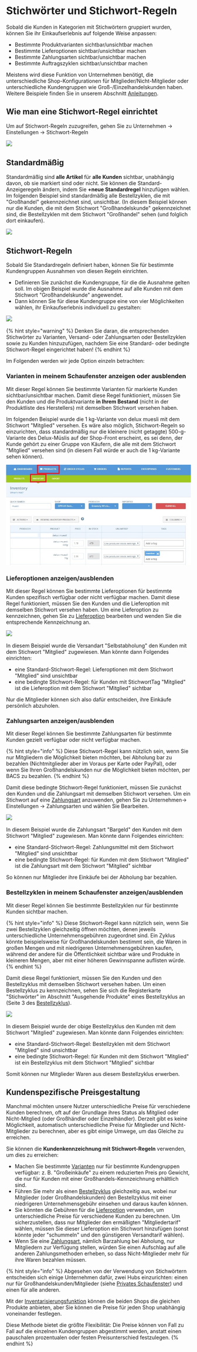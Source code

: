 # Stichwörter und Stichwort-Regeln

Sobald die Kunden in Kategorien mit Stichwörtern gruppiert wurden, können Sie ihr Einkaufserlebnis auf folgende Weise anpassen:

* Bestimmte Produktvarianten sichtbar/unsichtbar machen
* Bestimmte Lieferoptionen sichtbar/unsichtbar machen
* Bestimmte Zahlungsarten sichtbar/unsichtbar machen
* Bestimmte Auftragszyklen sichtbar/unsichtbar machen

Meistens wird diese Funktion von Unternehmen benötigt, die unterschiedliche Shop-Konfigurationen für Mitglieder/Nicht-Mitglieder oder unterschiedliche Kundengruppen wie Groß-/Einzelhandelskunden haben. Weitere Beispiele finden Sie in unserem Abschnitt [Anleitungen](../../../hub-management-tips/how-tos/).

## Wie man eine Stichwort-Regel einrichtet

Um auf Stichwort-Regeln zuzugreifen, gehen Sie zu Unternehmen -> Einstellungen -> Stichwort-Regeln

![](../../../.gitbook/assets/newtagrule1.jpg)

## Standardmäßig

Standardmäßig sind **alle Artikel** für **alle Kunden** sichtbar, unabhängig davon, ob sie markiert sind oder nicht. Sie können die Standard-Anzeigeregeln ändern, indem Sie **+neue Standardregel** hinzufügen wählen. Im folgenden Beispiel sind standardmäßig alle Bestellzyklen, die mit "Großhandel" gekennzeichnet sind, unsichtbar. (In diesem Beispiel können nur die Kunden, die mit dem Stichwort "Großhandelskunde" gekennzeichnet sind, die Bestellzyklen mit dem Stichwort "Großhandel" sehen (und folglich dort einkaufen).

![](../../../.gitbook/assets/defaulttag.jpg)

## Stichwort-Regeln

Sobald Sie Standardregeln definiert haben, können Sie für bestimmte Kundengruppen Ausnahmen von diesen Regeln einrichten.

* Definieren Sie zunächst die Kundengruppe, für die die Ausnahme gelten soll. Im obigen Beispiel wurde die Ausnahme auf alle Kunden mit dem Stichwort "Großhandelskunde" angewendet.
* Dann können Sie für diese Kundengruppe eine von vier Möglichkeiten wählen, ihr Einkaufserlebnis individuell zu gestalten:

![](../../../.gitbook/assets/rule-typess.png)

{% hint style="warning" %}
Denken Sie daran, die entsprechenden Stichwörter zu Varianten, Versand- oder Zahlungsarten oder Bestellzyklen sowie zu Kunden hinzuzufügen, nachdem Sie eine Standard- oder bedingte Stichwort-Regel eingerichtet haben!
{% endhint %}

Im Folgenden werden wir jede Option einzeln betrachten:

### Varianten in meinem Schaufenster anzeigen oder ausblenden

Mit dieser Regel können Sie bestimmte Varianten für markierte Kunden sichtbar/unsichtbar machen. Damit diese Regel funktioniert, müssen Sie den Kunden und die Produktvariante **in Ihrem Bestand** (nicht in der Produktliste des Herstellers) mit demselben Stichwort versehen haben.

Im folgenden Beispiel wurde die 1 kg-Variante von delux muesli mit dem Stichwort "Mitglied" versehen. Es wäre also möglich, Stichwort-Regeln so einzurichten, dass standardmäßig nur die kleinere (nicht getaggte) 500-g-Variante des Delux-Müslis auf der Shop-Front erscheint, es sei denn, der Kunde gehört zu einer Gruppe von Käufern, die alle mit dem Stichwort "Mitglied" versehen sind (in diesem Fall würde er auch die 1 kg-Variante sehen können).

![](<../../../.gitbook/assets/varianttags (1).jpg>)

### Lieferoptionen anzeigen/ausblenden

Mit dieser Regel können Sie bestimmte Lieferoptionen für bestimmte Kunden spezifisch verfügbar oder nicht verfügbar machen. Damit diese Regel funktioniert, müssen Sie den Kunden und die Lieferoption mit demselben Stichwort versehen haben. Um eine Lieferoption zu kennzeichnen, gehen Sie zu [Lieferoption](../shipping-methods.md) bearbeiten und wenden Sie die entsprechende Kennzeichnung an.

![](../../../.gitbook/assets/tagshipping.jpg)

In diesem Beispiel wurde die Versandart "Selbstabholung" den Kunden mit dem Stichwort "Mitglied" zugewiesen. Man könnte dann Folgendes einrichten:

* eine Standard-Stichwort-Regel: Lieferoptionen mit dem Stichwort "Mitglied" sind unsichtbar
* eine bedingte Stichwort-Regel: für Kunden mit StichwortTag "Mitglied" ist die Lieferoption mit dem Stichwort "Mitglied" sichtbar

Nur die Mitglieder können sich also dafür entscheiden, ihre Einkäufe persönlich abzuholen.

### Zahlungsarten anzeigen/ausblenden

Mit dieser Regel können Sie bestimmte Zahlungsarten für bestimmte Kunden gezielt verfügbar oder nicht verfügbar machen.

{% hint style="info" %}
Diese Stichwort-Regel kann nützlich sein, wenn Sie nur Mitgliedern die Möglichkeit bieten möchten, bei Abholung bar zu bezahlen (Nichtmitglieder aber im Voraus per Karte oder PayPal), oder wenn Sie Ihren Großhandelskunden nur die Möglichkeit bieten möchten, per BACS zu bezahlen.
{% endhint %}

Damit diese bedingte Stichwort-Regel funktioniert, müssen Sie zunächst den Kunden und die Zahlungsart mit demselben Stichwort versehen. Um ein Stichwort auf eine [Zahlungsart](../payment-methods.md) anzuwenden, gehen Sie zu Unternehmen-> Einstellungen -> Zahlungsarten und wählen Sie Bearbeiten.

![](../../../.gitbook/assets/tagspayment.jpg)

In diesem Beispiel wurde die Zahlungsart "Bargeld" den Kunden mit dem Stichwort "Mitglied" zugewiesen. Man könnte dann Folgendes einrichten:

* eine Standard-Stichwort-Regel: Zahlungsmittel mit dem Stichwort "Mitglied" sind unsichtbar
* eine bedingte Stichwort-Regel: für Kunden mit dem Stichwort "Mitglied" ist die Zahlungsart mit dem Stichwort "Mitglied" sichtbar

So können nur Mitglieder ihre Einkäufe bei der Abholung bar bezahlen.

### Bestellzyklen in meinem Schaufenster anzeigen/ausblenden

Mit dieser Regel können Sie bestimmte Bestellzyklen nur für bestimmte Kunden sichtbar machen.

{% hint style="info" %}
Diese Stichwort-Regel kann nützlich sein, wenn Sie zwei Bestellzyklen gleichzeitig öffnen möchten, denen jeweils unterschiedliche Unternehmensgebühren zugeordnet sind. Ein Zyklus könnte beispielsweise für Großhandelskunden bestimmt sein, die Waren in großen Mengen und mit niedrigeren Unternehmensgebühren kaufen, während der andere für die Öffentlichkeit sichtbar wäre und Produkte in kleineren Mengen, aber mit einer höheren Gewinnspanne auflisten würde.
{% endhint %}

Damit diese Regel funktioniert, müssen Sie den Kunden und den Bestellzyklus mit demselben Stichwort versehen haben. Um einen Bestellzyklus zu kennzeichnen, sehen Sie sich die Registerkarte "Stichwörter" im Abschnitt "Ausgehende Produkte" eines Bestellzyklus an (Seite 3 des [Bestellzyklus](../order-cycle/order-cycles-for-hubs.md#3-ausgehende-produkte)).

![](../../../.gitbook/assets/tagsorder.jpg)

In diesem Beispiel wurde der obige Bestellzyklus den Kunden mit dem Stichwort "Mitglied" zugewiesen. Man könnte dann Folgendes einrichten:

* eine Standard-Stichwort-Regel: Bestellzyklen mit dem Stichwort "Mitglied" sind unsichtbar
* eine bedingte Stichwort-Regel: für Kunden mit dem Stichwort "Mitglied" ist ein Bestellzyklus mit dem Stichwort "Mitglied" sichtbar

Somit können nur Mitglieder Waren aus diesem Bestellzyklus erwerben.

## Kundenspezifische Preisgestaltung

Manchmal möchten unsere Nutzer unterschiedliche Preise für verschiedene Kunden berechnen, oft auf der Grundlage ihres Status als Mitglied oder Nicht-Mitglied (oder Großhändler oder Einzelhändler). Derzeit gibt es keine Möglichkeit, automatisch unterschiedliche Preise für Mitglieder und Nicht-Mitglieder zu berechnen, aber es gibt einige Umwege, um das Gleiche zu erreichen.

Sie können die **Kundenkennzeichnung mit Stichwort-Regeln** verwenden, um dies zu erreichen:

* Machen Sie bestimmte [Varianten](tags-and-tag-rules.md#varianten-in-meinem-schaufenster-anzeigen-oder-ausblenden) nur für bestimmte Kundengruppen verfügbar: z. B. "Großeinkäufe" zu einem reduzierten Preis pro Gewicht, die nur für Kunden mit einer Großhandels-Kennzeichnung erhältlich sind.
* Führen Sie mehr als einen [Bestellzyklus](tags-and-tag-rules.md#bestellzyklen-in-meinem-schaufenster-anzeigen-ausblenden) gleichzeitig aus, wobei nur Mitglieder (oder Großhandelskunden) den Bestellzyklus mit einer niedrigeren Unternehmensgebühr einsehen und daraus kaufen können.
* Sie könnten die Gebühren für die [Lieferoption](tags-and-tag-rules.md#versandmethoden-anzeigen-ausblenden) verwenden, um unterschiedliche Preise für verschiedene Kunden zu berechnen. Um sicherzustellen, dass nur Mitglieder den ermäßigten "Mitgliedertarif" wählen, müssen Sie dieser Lieferoption ein Stichwort hinzufügen (sonst könnte jeder "schummeln" und den günstigeren Versandtarif wählen).
* Wenn Sie eine [Zahlungsart](tags-and-tag-rules.md#zahlungsarten-anzeigen-ausblenden), nämlich Barzahlung bei Abholung, nur Mitgliedern zur Verfügung stellen, würden Sie einen Aufschlag auf alle anderen Zahlungsmethoden erheben, so dass Nicht-Mitglieder mehr für ihre Waren bezahlen müssen.

{% hint style="info" %}
Abgesehen von der Verwendung von Stichwörtern entscheiden sich einige Unternehmen dafür, zwei Hubs einzurichten: einen nur für Großhandelskunden/Mitglieder (siehe [Privates Schaufenster](https://guide.openfoodnetwork.org/deutsch/basic-features/shopfront/private-shopfront)) und einen für alle anderen.

Mit der [Inventarisierungsfunktion](../../products-1/inventory-tool.md) können die beiden Shops die gleichen Produkte anbieten, aber Sie können die Preise für jeden Shop unabhängig voneinander festlegen.

Diese Methode bietet die größte Flexibilität: Die Preise können von Fall zu Fall auf die einzelnen Kundengruppen abgestimmt werden, anstatt einen pauschalen prozentualen oder festen Preisunterschied festzulegen.
{% endhint %}
